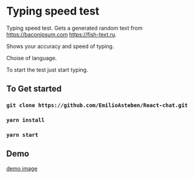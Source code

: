 # Typing speed test

Typing speed test. Gets a generated random text from 
https://baconipsum.com
https://fish-text.ru.

Shows your accuracy and speed of typing.

Choise of language.

To start the test just start typing. 


## To Get started


### `git clone https://github.com/EmilioAsteben/React-chat.git`

### `yarn install`

### `yarn start`

## Demo


[demo image](https://github.com/EmilioAsteben/Typing-test/blob/main/demo.png?raw=true)